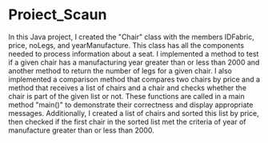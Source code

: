 # Proiect_Scaun
In this Java project, I created the "Chair" class with the members IDFabric, price, noLegs, and yearManufacture. This class has all the components needed to process information about a seat. I implemented a method to test if a given chair has a manufacturing year greater than or less than 2000 and another method to return the number of legs for a given chair. I also implemented a comparison method that compares two chairs by price and a method that receives a list of chairs and a chair and checks whether the chair is part of the given list or not.
These functions are called in a main method "main()" to demonstrate their correctness and display appropriate messages. Additionally, I created a list of chairs and sorted this list by price, then checked if the first chair in the sorted list met the criteria of year of manufacture greater than or less than 2000.
